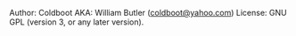 Author: Coldboot AKA: William Butler (coldboot@yahoo.com)
License: GNU GPL (version 3, or any later version).
